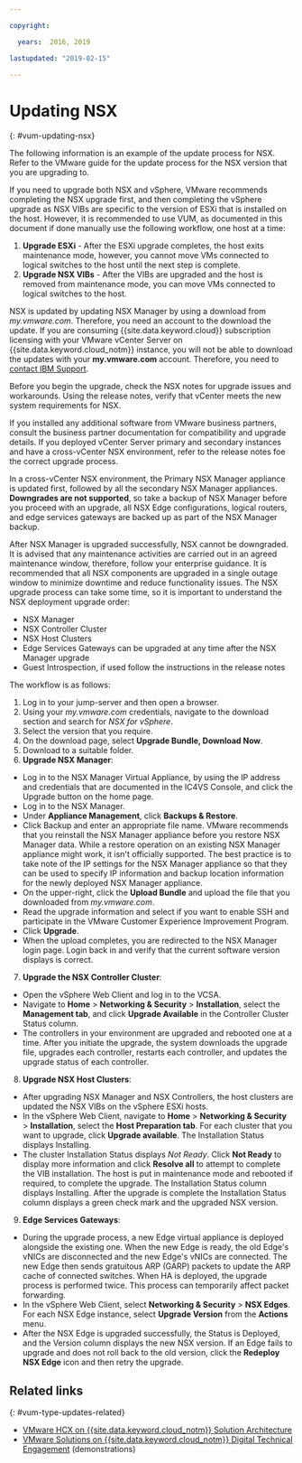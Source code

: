 ```yaml
---

copyright:

  years:  2016, 2019

lastupdated: "2019-02-15"

---
```


# Updating NSX
{: #vum-updating-nsx}

The following information is an example of the update process for NSX. Refer to the VMware guide for the update process for the NSX version that you are upgrading to.

If you need to upgrade both NSX and vSphere, VMware recommends completing the NSX upgrade first, and then completing the vSphere upgrade as NSX VIBs are specific to the version of ESXi that is installed on the host. However, it is recommended to use VUM, as documented in this document if done manually use the following workflow, one host at a time:

1. **Upgrade ESXi** - After the ESXi upgrade completes, the host exits maintenance mode, however, you cannot move VMs connected to logical switches to the host until the next step is complete.
2. **Upgrade NSX VIBs** - After the VIBs are upgraded and the host is removed from maintenance mode, you can move VMs connected to logical switches to the host.

NSX is updated by updating NSX Manager by using a download from _my.vmware.com_. Therefore, you need an account to the download the update. If you are consuming {{site.data.keyword.cloud}} subscription licensing with your VMware vCenter Server on {{site.data.keyword.cloud_notm}} instance, you will not be able to download the updates with your **my.vmware.com** account. Therefore, you need to [contact IBM Support](/docs/services/vmwaresolutions/vmonic/trbl_support.html).

Before you begin the upgrade, check the NSX notes for upgrade issues and workarounds. Using the release notes, verify that vCenter meets the new system requirements for NSX.

If you installed any additional software from VMware business partners, consult the business partner documentation for compatibility and upgrade details. If you deployed vCenter Server primary and secondary instances and have a cross-vCenter NSX environment, refer to the release notes foe the correct upgrade process.

In a cross-vCenter NSX environment, the Primary NSX Manager appliance is updated first, followed by all the secondary NSX Manager appliances.
**Downgrades are not supported**, so take a backup of NSX Manager before you proceed with an upgrade, all NSX Edge configurations, logical routers, and edge services gateways are backed up as part of the NSX Manager backup.

After NSX Manager is upgraded successfully, NSX cannot be downgraded. It is advised that any maintenance activities are carried out in an agreed maintenance window, therefore, follow your enterprise guidance. It is recommended that all NSX components are upgraded in a single outage window to minimize downtime and reduce functionality issues. The NSX upgrade process can take some time, so it is important to understand the NSX deployment upgrade order:
* NSX Manager
* NSX Controller Cluster
* NSX Host Clusters
* Edge Services Gateways can be upgraded at any time after the NSX Manager upgrade
* Guest Introspection, if used follow the instructions in the release notes

The workflow is as follows:
1. Log in to your jump-server and then open a browser.
2. Using your _my.vmware.com_ credentials, navigate to the download section and search for _NSX for vSphere_.
3. Select the version that you require.
4. On the download page, select **Upgrade Bundle, Download Now**.
5. Download to a suitable folder.
6. **Upgrade NSX Manager**:
  - Log in to the NSX Manager Virtual Appliance, by using the IP address and credentials that are documented in the IC4VS Console, and click the Upgrade button on the home page.
  - Log in to the NSX Manager.
  - Under **Appliance Management**, click **Backups & Restore**.
  - Click Backup and enter an appropriate file name. VMware recommends that you reinstall the NSX Manager appliance before you restore NSX Manager data. While a restore operation on an existing NSX Manager appliance might work, it isn't officially supported. The best practice is to take note of the IP settings for the NSX Manager appliance so that they can be used to specify IP information and backup location information for the newly deployed NSX Manager appliance.
  - On the upper-right, click the **Upload Bundle** and upload the file that you downloaded from _my.vmware.com_.
  - Read the upgrade information and select if you want to enable SSH and participate in the VMware Customer Experience Improvement Program.
  - Click **Upgrade**.
  - When the upload completes, you are redirected to the NSX Manager login page. Login back in and verify that the current software version displays is correct.
7. **Upgrade the NSX Controller Cluster**:
  - Open the vSphere Web Client and log in to the VCSA.
  - Navigate to **Home** > **Networking & Security** > **Installation**, select the **Management tab**, and click **Upgrade Available** in the Controller Cluster Status column.
  - The controllers in your environment are upgraded and rebooted one at a time. After you initiate the upgrade, the system downloads the upgrade file, upgrades each controller, restarts each controller, and updates the upgrade status of each controller.
8. **Upgrade NSX Host Clusters**:
  - After upgrading NSX Manager and NSX Controllers, the host clusters are updated the NSX VIBs on the vSphere ESXi hosts.
  - In the vSphere Web Client, navigate to **Home** > **Networking & Security** > **Installation**, select the **Host Preparation tab**. For each cluster that you want to upgrade, click **Upgrade available**. The Installation Status displays Installing.
  - The cluster Installation Status displays _Not Ready_. Click **Not Ready** to display more information and click **Resolve all** to attempt to complete the VIB installation. The host is put in maintenance mode and rebooted if required, to complete the upgrade. The Installation Status column displays Installing. After the upgrade is complete the Installation Status column displays a green check mark and the upgraded NSX version.
9. **Edge Services Gateways**:
  - During the upgrade process, a new Edge virtual appliance is deployed alongside the existing one. When the new Edge is ready, the old Edge's vNICs are disconnected and the new Edge's vNICs are connected. The new Edge then sends gratuitous ARP (GARP) packets to update the ARP cache of connected switches. When HA is deployed, the upgrade process is performed twice. This process can temporarily affect packet forwarding.
  - In the vSphere Web Client, select **Networking & Security** > **NSX Edges**. For each NSX Edge instance, select **Upgrade Version** from the **Actions** menu.
  - After the NSX Edge is upgraded successfully, the Status is Deployed, and the Version column displays the new NSX version. If an Edge fails to upgrade and does not roll back to the old version, click the **Redeploy NSX Edge** icon and then retry the upgrade.

## Related links
{: #vum-type-updates-related}

* [VMware HCX on {{site.data.keyword.cloud_notm}} Solution Architecture](https://www.ibm.com/cloud/garage/files/HCX_Architecture_Design.pdf)
* [VMware Solutions on {{site.data.keyword.cloud_notm}} Digital Technical Engagement](https://ibm-dte.mybluemix.net/ibm-vmware) (demonstrations)

